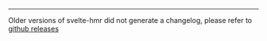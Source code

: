 ---
Older versions of svelte-hmr did not generate a changelog, please refer to [github releases](https://github.com/rixo/svelte-hmr/releases)